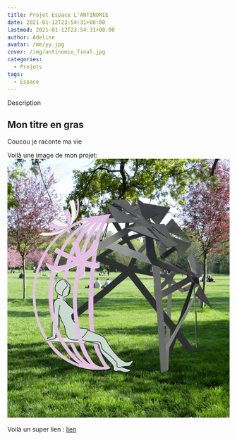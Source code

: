 ```yaml
---
title: Projet Espace L'ANTINOMIE
date: 2021-01-12T23:54:31+08:00
lastmod: 2021-01-12T23:54:31+08:00
author: Adeline
avatar: /me/yy.jpg
cover: /img/antinomie_final.jpg
categories:
  - Projets
tags:
  - Espace
---
```


Description

<!--more-->

## Mon titre en gras

Coucou je raconte ma vie

Voilà une image de mon projet:
![Super image](/img/antinomie_final.jpg)

Voilà un super lien :
[lien](https://leiningen.org/)
